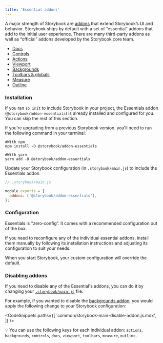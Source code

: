 ```yaml
---
title: 'Essential addons'
---
```


A major strength of Storybook are [addons](/addons/) that extend Storybook’s UI and behavior. Storybook ships by default with a set of “essential” addons that add to the initial user experience. There are many third-party addons as well as “official” addons developed by the Storybook core team.

- [Docs](../writing-docs/introduction.md)
- [Controls](./controls.md)
- [Actions](./actions.md)
- [Viewport](./viewport.md)
- [Backgrounds](./backgrounds.md)
- [Toolbars & globals](./toolbars-and-globals.md)
- [Measure](/addons/@storybook/addon-measure)
- [Outline](/addons/storybook-addon-outline)

### Installation

If you ran `sb init` to include Storybook in your project, the Essentials addon (`@storybook/addon-essentials`) is already installed and configured for you. You can skip the rest of this section.

If you're upgrading from a previous Storybook version, you'll need to run the following command in your terminal:

```shell
#With npm
npm install -D @storybook/addon-essentials

#With yarn
yarn add -D @storybook/addon-essentials
```

Update your Storybook configuration (in `.storybook/main.js`) to include the Essentials addon.

```js
// .storybook/main.js

module.exports = {
  addons: ['@storybook/addon-essentials'],
};
```

### Configuration

Essentials is "zero-config”. It comes with a recommended configuration out of the box.

If you need to reconfigure any of the individual essential addons, install them manually by following its installation instructions and adjusting its configuration to suit your needs.

When you start Storybook, your custom configuration will override the default.

### Disabling addons

If you need to disable any of the Essential's addons, you can do it by changing your [`.storybook/main.js`](../configure/overview.md#configure-story-rendering) file.

For example, if you wanted to disable the [backgrounds addon](./backgrounds.md), you would apply the following change to your Storybook configuration:

<!-- prettier-ignore-start -->

<CodeSnippets
  paths={[
    'common/storybook-main-disable-addon.js.mdx',
  ]}
/>

<!-- prettier-ignore-end -->

<div class="aside">

💡 You can use the following keys for each individual addon: `actions`, `backgrounds`, `controls`, `docs`, `viewport`, `toolbars`, `measure`, `outline`.

</div>